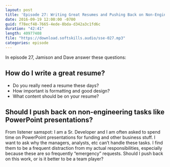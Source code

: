 ```yaml
---
layout: post
title: 'Episode 27: Writing Great Resumes and Pushing Back on Non-Engineering Tasks'
date: 2016-09-19 12:00:00 -0700
guid: f78ecf48-7665-4ede-8bda-d342a3c1fd6c
duration: "42:41"
length: 40977408
file: "https://download.softskills.audio/sse-027.mp3"
categories: episode
---
```


In episode 27, Jamison and  Dave answer these questions:

## How do I write a great resume?

- Do you really need a resume these days?
- How important is formatting and good design?
- What content should be on your resume?

## Should I push back on non-engineering tasks like PowerPoint presentations?

From listener samspot: I am a Sr. Developer and I am often asked to spend time on PowerPoint
presentations for funding and other business stuff.  I want to ask why the managers, analysts,
etc can’t handle these tasks. I find them to be a frequent distraction from my actual
responsibilities, especially because these are so frequently “emergency” requests. Should I
push back on this work, or is it better to be a team player?
